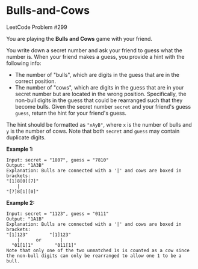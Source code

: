 # Bulls-and-Cows
LeetCode Problem #299

You are playing the __Bulls and Cows__ game with your friend.

You write down a secret number and ask your friend to guess what the number is. When your friend makes a guess, you provide a hint with the following info:

- The number of "bulls", which are digits in the guess that are in the correct position.
- The number of "cows", which are digits in the guess that are in your secret number but are located in the wrong position. Specifically, the non-bull digits in the guess that could be rearranged such that they become bulls.
Given the secret number ```secret``` and your friend's guess ```guess```, return the hint for your friend's guess.

The hint should be formatted as ```"xAyB"```, where ```x``` is the number of bulls and ```y``` is the number of cows. Note that both ```secret``` and ```guess``` may contain duplicate digits.

__Example 1:__
```
Input: secret = "1807", guess = "7810"
Output: "1A3B"
Explanation: Bulls are connected with a '|' and cows are boxed in brackets:
"[1]8[0][7]"
    |
"[7]8[1][0]"
```

__Example 2:__
```
Input: secret = "1123", guess = "0111"
Output: "1A1B"
Explanation: Bulls are connected with a '|' and cows are boxed in brackets:
"[1]123"        "[1]123"
    |      or       |
  "01[1]1"        "011[1]"
Note that only one of the two unmatched 1s is counted as a cow since the non-bull digits can only be rearranged to allow one 1 to be a bull.
```
